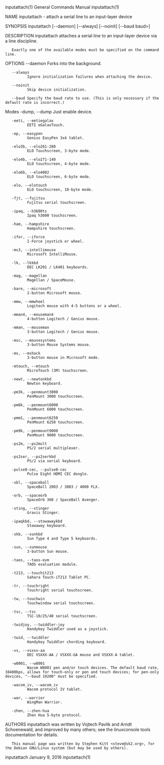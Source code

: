 inputattach(1)                                                                          General Commands Manual                                                                         inputattach(1)

NAME
       inputattach - attach a serial line to an input-layer device

SYNOPSIS
       inputattach [--daemon] [--always] [--noinit] [--baud baud>] <mode> <device>

DESCRIPTION
       inputattach attaches a serial line to an input-layer device via a line discipline.

       Exactly one of the available modes must be specified on the command line.

OPTIONS
       --daemon
              Forks into the background.

       --always
              Ignore initialization failures when attaching the device.

       --noinit
              Skip device initialization.

       --baud Specify the baud rate to use. (This is only necessary if the default rate is incorrect.)

   Modes
       -dump, --dump
              Just enable device.

       -eeti, --eetiegalax
              EETI eGalaxTouch.

       -ep, --easypen
              Genius EasyPen 3x4 tablet.

       -elo3b, --elo261-280
              ELO Touchscreen, 3-byte mode.

       -elo4b, --elo271-140
              ELO touchscreen, 4-byte mode.

       -elo6b, --elo4002
              ELO touchscreen, 6-byte mode.

       -elo, --elotouch
              ELO touchscreen, 10-byte mode.

       -fjt, --fujitsu
              Fujitsu serial touchscreen.

       -ipaq, --h3600ts
              Ipaq h3600 touchscreen.

       -ham, --hampshire
              Hampshire touchscreen.

       -ifor, --iforce
              I-Force joystick or wheel.

       -ms3, --intellimouse
              Microsoft IntelliMouse.

       -lk, --lkkbd
              DEC LK201 / LK401 keyboards.

       -mag, --magellan
              Magellan / SpaceMouse.

       -bare, --microsoft
              2-button Microsoft mouse.

       -mmw, --mmwheel
              Logitech mouse with 4-5 buttons or a wheel.

       -mman4, --mouseman4
              4-button Logitech / Genius mouse.

       -mman, --mouseman
              3-button Logitech / Genius mouse.

       -msc, --mousesystems
              3-button Mouse Systems mouse.

       -ms, --mshack
              3-button mouse in Microsoft mode.

       -mtouch, --mtouch
              MicroTouch (3M) touchscreen.

       -newt, --newtonkbd
              Newton keyboard.

       -pm3k, --penmount3000
              PenMount 3000 touchscreen.

       -pm6k, --penmount6000
              PenMount 6000 touchscreen.

       -pmm1, --penmount6250
              PenMount 6250 touchscreen.

       -pm9k, --penmount9000
              PenMount 9000 touchscreen.

       -ps2m, --ps2mult
              PS/2 serial multiplexer.

       -ps2ser, --ps2serkbd
              PS/2 via serial keyboard.

       -pulse8-cec, --pulse8-cec
              Pulse Eight HDMI CEC dongle.

       -sbl, --spaceball
              SpaceBall 2003 / 3003 / 4000 FLX.

       -orb, --spaceorb
              SpaceOrb 360 / SpaceBall Avenger.

       -sting, --stinger
              Gravis Stinger.

       -ipaqkbd, --stowawaykbd
              Stowaway keyboard.

       -skb, --sunkbd
              Sun Type 4 and Type 5 keyboards.

       -sun, --sunmouse
              3-button Sun mouse.

       -taos, --taos-evm
              TAOS evaluation module.

       -t213, --touchit213
              Sahara Touch-iT213 Tablet PC.

       -tr, --touchright
              Touchright serial touchscreen.

       -tw, --touchwin
              Touchwindow serial touchscreen.

       -tsc, --tsc
              TSC-10/25/40 serial touchscreen.

       -twidjoy, --twiddler-joy
              Handykey Twiddler used as a joystick.

       -twid, --twiddler
              Handykey Twiddler chording keyboard.

       -vs, --vsxxx-aa
              DEC VSXXX-AA / VSXXX-GA mouse and VSXXX-A tablet.

       -w8001, --w8001
              Wacom W8001 pen and/or touch devices. The default baud rate, 38400bps, allows for touch-only or pen and touch devices; for pen-only devices, "--baud 19200" must be specified.

       -wacom_iv, --wacom_iv
              Wacom protocol IV tablet.

       -war, --warrior
              WingMan Warrior.

       -zhen, --zhen-hua
              Zhen Hua 5-byte protocol.

AUTHORS
       inputattach was written by Vojtech Pavlik and Arndt Schoenewald, and improved by many others; see the linuxconsole tools documentation for details.

       This manual page was written by Stephen Kitt <steve@sk2.org>, for the Debian GNU/Linux system (but may be used by others).

inputattach                                                                                 January 9, 2016                                                                             inputattach(1)
